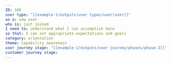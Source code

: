 ```yaml
---
ID: 106
user type: "[[example-1/outputs/user types/user|user]]"
as a: new user
who is: just joined
I need to: understand what I can accomplish here
so that: I can set appropriate expectations and goals
category: orientation
theme: capability awareness
user journey stage: "[[example-1/outputs/user-journey/phases/phase-2]]"
customer journey stage:
---
```

